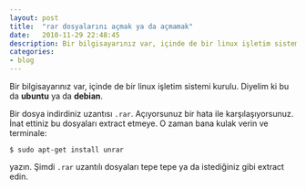 ```yaml
---
layout: post
title:  "rar dosyalarını açmak ya da açmamak"
date:   2010-11-29 22:48:45
description: Bir bilgisayarınız var, içinde de bir linux işletim sistemi kurulu. Diyelim ki bu da ubuntu ya da...
categories:
- blog
---
```


Bir bilgisayarınız var, içinde de bir linux işletim sistemi kurulu. Diyelim ki bu da **ubuntu** ya da **debian**.

Bir dosya indirdiniz uzantısı `.rar`. Açıyorsunuz bir hata ile karşılaşıyorsunuz. İnat ettiniz bu dosyaları extract etmeye. O zaman bana kulak verin ve terminale:

`$ sudo apt-get install unrar`

yazın. Şimdi `.rar` uzantılı dosyaları tepe tepe ya da istediğiniz gibi extract edin.

